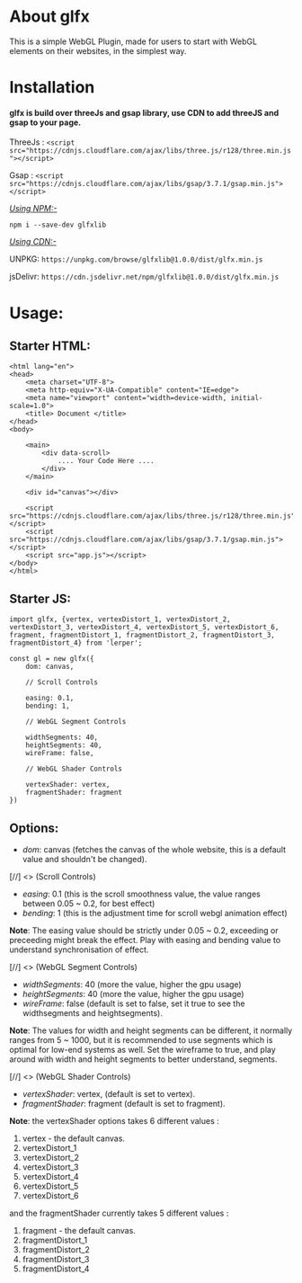 # About glfx

This is a simple WebGL Plugin, made for users to start with WebGL elements on their websites, in the simplest way.

# Installation 

#### glfx is build over threeJs and gsap library, use CDN to add threeJS and gsap to your page.

ThreeJs : `<script src="https://cdnjs.cloudflare.com/ajax/libs/three.js/r128/three.min.js"></script>`

Gsap : `<script src="https://cdnjs.cloudflare.com/ajax/libs/gsap/3.7.1/gsap.min.js"></script>`

<ins> _Using NPM:-_ </ins>

`npm i --save-dev glfxlib`

<ins> _Using CDN:-_ </ins>

UNPKG: `https://unpkg.com/browse/glfxlib@1.0.0/dist/glfx.min.js`

jsDelivr: `https://cdn.jsdelivr.net/npm/glfxlib@1.0.0/dist/glfx.min.js`

# Usage:

## Starter HTML:

```
<html lang="en">
<head>
    <meta charset="UTF-8">
    <meta http-equiv="X-UA-Compatible" content="IE=edge">
    <meta name="viewport" content="width=device-width, initial-scale=1.0">
    <title> Document </title>
</head>
<body>

    <main>
        <div data-scroll>
            .... Your Code Here ....
        </div>
    </main>
    
    <div id="canvas"></div>
    
    <script src="https://cdnjs.cloudflare.com/ajax/libs/three.js/r128/three.min.js"></script>
    <script src="https://cdnjs.cloudflare.com/ajax/libs/gsap/3.7.1/gsap.min.js"></script>
    <script src="app.js"></script>
</body>
</html>
```

## Starter JS:

```
import glfx, {vertex, vertexDistort_1, vertexDistort_2, vertexDistort_3, vertexDistort_4, vertexDistort_5, vertexDistort_6, fragment, fragmentDistort_1, fragmentDistort_2, fragmentDistort_3, fragmentDistort_4} from 'lerper';

const gl = new glfx({
    dom: canvas,

    // Scroll Controls

    easing: 0.1,
    bending: 1,

    // WebGL Segment Controls

    widthSegments: 40,
    heightSegments: 40,
    wireFrame: false,

    // WebGL Shader Controls

    vertexShader: vertex,
    fragmentShader: fragment
})
```

## Options:

* _dom_: canvas (fetches the canvas of the whole website, this is a default value and shouldn't be changed).

[//] <> (Scroll Controls)

* _easing_: 0.1 (this is the scroll smoothness value, the value ranges between 0.05 ~ 0.2, for best effect)
* _bending_: 1 (this is the adjustment time for scroll webgl animation effect)

__Note__: The easing value should be strictly under 0.05 ~ 0.2, exceeding or preceeding might break the effect.
Play with easing and bending value to understand synchronisation of effect.
          
[//] <> (WebGL Segment Controls)

* _widthSegments_: 40 (more the value, higher the gpu usage)
* _heightSegments_: 40 (more the value, higher the gpu usage)
* _wireFrame_: false (default is set to false, set it true to see the widthsegments and heightsegments).

__Note__: The values for width and height segments can be different, it normally ranges from 5 ~ 1000, but it is recommended to use segments which is optimal for low-end systems as well.
Set the wireframe to true, and play around with width and height segments to better understand, segments.

[//] <> (WebGL Shader Controls)

* _vertexShader_: vertex, (default is set to vertex).
* _fragmentShader_: fragment (default is set to fragment).

__Note__: the vertexShader options takes 6 different values :
1. vertex - the default canvas.
2. vertexDistort_1
3. vertexDistort_2
4. vertexDistort_3
5. vertexDistort_4
6. vertexDistort_5
7. vertexDistort_6

and the fragmentShader currently takes 5 different values :
1. fragment - the default canvas.
2. fragmentDistort_1
3. fragmentDistort_2
4. fragmentDistort_3
5. fragmentDistort_4

